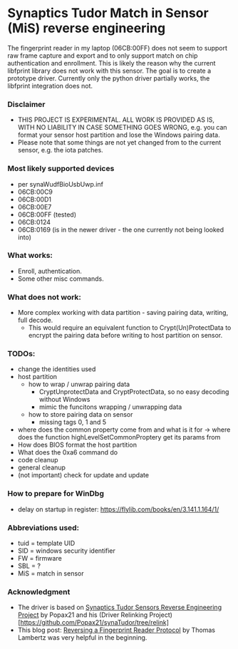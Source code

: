 # Synaptics Tudor Match in Sensor (MiS) reverse engineering

The fingerprint reader in my laptop (06CB:00FF) does not seem to support raw frame capture and export and to only support match on chip authentication and enrollment. This is likely the reason why the current libfprint library does not work with this sensor. The goal is to create a prototype driver. Currently only the python driver partially works, the libfprint integration does not.


### Disclaimer

- THIS PROJECT IS EXPERIMENTAL. ALL WORK IS PROVIDED AS IS, WITH NO LIABILITY IN CASE SOMETHING GOES WRONG, e.g. you can format your sensor host partition and lose the Windows pairing data.
- Please note that some things are not yet changed from to the current sensor, e.g. the iota patches.



### Most likely supported devices

- per synaWudfBioUsbUwp.inf
- 06CB:00C9
- 06CB:00D1
- 06CB:00E7
- 06CB:00FF (tested)
- 06CB:0124
- 06CB:0169 (is in the newer driver - the one currently not being looked into)


### What works:

- Enroll, authentication.
- Some other misc commands.

### What does not work:
- More complex working with data partition - saving pairing data, writing, full decode.
    - This would require an equivalent function to Crypt(Un)ProtectData to encrypt the pairing data before writing to host partition on sensor.


### TODOs:

- change the identities used
- host partition
    - how to wrap / unwrap pairing data
        - CryptUnprotectData and CryptProtectData, so no easy decoding without Windows
        - mimic the funcitons wrapping / unwrapping data
    - how to store pairing data on sensor
        - missing tags 0, 1 and 5
- where does the common property come from and what is it for
    -> where does the function highLevelSetCommonProptery get its params from
- How does BIOS format the host partition
- What does the 0xa6 command do
- code cleanup
- general cleanup
- (not important) check for update and update


### How to prepare for WinDbg

- delay on startup in register: https://flylib.com/books/en/3.141.1.164/1/


### Abbreviations used:
- tuid = template UID
- SID = windows security identifier
- FW = firmware
- SBL = ?
- MiS = match in sensor


### Acknowledgment

- The driver is based on [Synaptics Tudor Sensors Reverse Engineering Project](https://github.com/Popax21/synaTudor/tree/rev) by Popax21 and his (Driver Relinking Project)[https://github.com/Popax21/synaTudor/tree/relink]
- This blog post: [Reversing a Fingerprint Reader Protocol](https://blog.th0m.as/misc/fingerprint-reversing/) by Thomas Lambertz was very helpful in the beginning.
